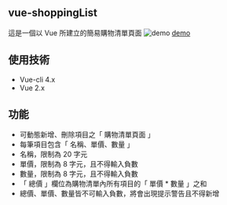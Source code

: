 ## vue-shoppingList

這是一個以 Vue 所建立的簡易購物清單頁面
![demo](https://i.imgur.com/DavZcFW.png)
[demo](https://vick12052002.github.io/vue-shoppingList/)
## 使用技術
- Vue-cli 4.x
- Vue 2.x

## 功能

- 可動態新增、刪除項目之「 購物清單頁面 」
- 每筆項目包含「 名稱、單價、數量 」 
- 名稱，限制為 20 字元
- 單價，限制為 8 字元，且不得輸入負數
- 數量，限制為 8 字元，且不得輸入負數
- 「 總價 」欄位為購物清單內所有項目的「 單價 * 數量 」之和
- 總價、單價、數量皆不可輸入負數，將會出現提示警告且不得新增

